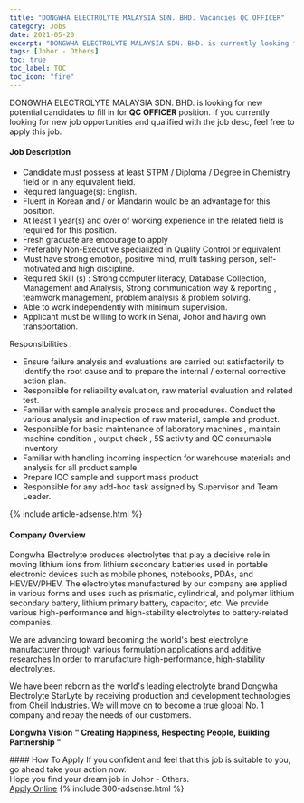 ```yaml
---
title: "DONGWHA ELECTROLYTE MALAYSIA SDN. BHD. Vacancies QC OFFICER" 
category: Jobs 
date: 2021-05-20 
excerpt: "DONGWHA ELECTROLYTE MALAYSIA SDN. BHD. is currently looking for suitable person to fill in the QC OFFICER which based in Johor - Others" 
tags: [Johor - Others] 
toc: true 
toc_label: TOC 
toc_icon: "fire" 
--- 
```


<p>DONGWHA ELECTROLYTE MALAYSIA SDN. BHD. is looking for new potential candidates to fill in for <b>QC OFFICER</b> position. If you currently looking for new job opportunities and qualified with the job desc, feel free to apply this job.
</p><div><div><h4>Job Description</h4></div><div><div><span><div><ul><li>Candidate must possess at least STPM / Diploma / Degree in Chemistry field or in any equivalent field.</li><li>Required language(s): English.</li><li>Fluent in Korean and / or Mandarin would be an advantage for this position.</li><li>At least 1 year(s) and over of working experience in the related field is required for this position.</li><li>Fresh graduate are encourage to apply</li><li>Preferably Non-Executive specialized in Quality Control or equivalent</li><li>Must have strong emotion, positive mind, multi tasking person, self-motivated and high discipline.</li><li>Required Skill (s) : Strong computer literacy, Database Collection, Management and Analysis, Strong communication way &amp; reporting , teamwork management, problem analysis &amp; problem solving.</li><li>Able to work independently with minimum supervision.</li><li>Applicant must be willing to work in Senai, Johor and having own transportation.</li></ul><p>Responsibilities :</p><ul><li>Ensure failure analysis and evaluations are carried out satisfactorily to identify the root cause and to prepare the internal / external corrective action plan.</li><li>Responsible for reliability evaluation, raw material evaluation and related test.</li><li>Familiar with sample analysis process and procedures. Conduct the various analysis and inspection of raw material, sample and product.</li><li>Responsible for basic maintenance of laboratory machines , maintain machine condition , output check , 5S activity and QC consumable inventory</li><li>Familiar with handling incoming inspection for warehouse materials and analysis for all product sample</li><li>Prepare IQC sample and support mass product</li><li>Responsible for any add-hoc task assigned by Supervisor and Team Leader.</li></ul></div></span></div></div></div> 
{% include article-adsense.html %} 
<div><div><h4>Company Overview</h4></div><div><div><span><div><p>Dongwha Electrolyte produces electrolytes that play a decisive role in moving lithium ions from lithium secondary batteries used in portable electronic devices such as mobile phones, notebooks, PDAs, and HEV/EV/PHEV. The electrolytes manufactured by our company are applied in various forms and uses such as prismatic, cylindrical, and polymer lithium secondary battery, lithium primary battery, capacitor, etc. We provide various high-performance and high-stability electrolytes to battery-related companies.</p><p>We are advancing toward becoming the world's best electrolyte manufacturer through various formulation applications and additive researches In order to manufacture high-performance, high-stability electrolytes.</p><p>We have been reborn as the world's leading electrolyte brand Dongwha Electrolyte StarLyte by receiving production and development technologies from Cheil Industries. We will move on to become a true global No. 1 company and repay the needs of our customers.</p><p><strong>Dongwha Vision</strong> <strong>" Creating Happiness, Respecting People, Building Partnership "</strong></p></div></span></div></div></div> 
#### How To Apply 
If you confident and feel that this job is suitable to you, go ahead take your action now. <br/> 
Hope you find your dream job in Johor - Others. <br/> 
<a href="https://www.jobstreet.com.my/en/job/qc-officer-4571227?jobId=jobstreet-my-job-4571227&" class="btn btn--info" target="_blank" rel="nofollow noopenner">Apply Online</a> 
{% include 300-adsense.html %} 